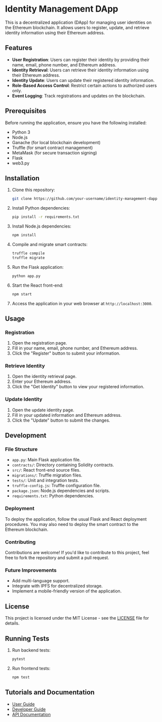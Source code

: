 # Identity Management DApp

This is a decentralized application (DApp) for managing user identities on the Ethereum blockchain. It allows users to register, update, and retrieve identity information using their Ethereum address.

## Features

- **User Registration**: Users can register their identity by providing their name, email, phone number, and Ethereum address.
- **Identity Retrieval**: Users can retrieve their identity information using their Ethereum address.
- **Identity Update**: Users can update their registered identity information.
- **Role-Based Access Control**: Restrict certain actions to authorized users only.
- **Event Logging**: Track registrations and updates on the blockchain.

## Prerequisites

Before running the application, ensure you have the following installed:

- Python 3
- Node.js
- Ganache (for local blockchain development)
- Truffle (for smart contract management)
- MetaMask (for secure transaction signing)
- Flask
- web3.py

## Installation

1. Clone this repository:

    ```bash
    git clone https://github.com/your-username/identity-management-dapp.git
    ```

2. Install Python dependencies:

    ```bash
    pip install -r requirements.txt
    ```

3. Install Node.js dependencies:

    ```bash
    npm install
    ```

4. Compile and migrate smart contracts:

    ```bash
    truffle compile
    truffle migrate
    ```

5. Run the Flask application:

    ```bash
    python app.py
    ```

6. Start the React front-end:

    ```bash
    npm start
    ```

7. Access the application in your web browser at `http://localhost:3000`.

## Usage

### Registration

1. Open the registration page.
2. Fill in your name, email, phone number, and Ethereum address.
3. Click the "Register" button to submit your information.

### Retrieve Identity

1. Open the identity retrieval page.
2. Enter your Ethereum address.
3. Click the "Get Identity" button to view your registered information.

### Update Identity

1. Open the update identity page.
2. Fill in your updated information and Ethereum address.
3. Click the "Update" button to submit the changes.

## Development

### File Structure

- `app.py`: Main Flask application file.
- `contracts/`: Directory containing Solidity contracts.
- `src/`: React front-end source files.
- `migrations/`: Truffle migration files.
- `tests/`: Unit and integration tests.
- `truffle-config.js`: Truffle configuration file.
- `package.json`: Node.js dependencies and scripts.
- `requirements.txt`: Python dependencies.

### Deployment

To deploy the application, follow the usual Flask and React deployment procedures. You may also need to deploy the smart contract to the Ethereum blockchain.

### Contributing

Contributions are welcome! If you'd like to contribute to this project, feel free to fork the repository and submit a pull request.

### Future Improvements

- Add multi-language support.
- Integrate with IPFS for decentralized storage.
- Implement a mobile-friendly version of the application.

## License

This project is licensed under the MIT License - see the [LICENSE](LICENSE) file for details.

## Running Tests

1. Run backend tests:

    ```bash
    pytest
    ```

2. Run frontend tests:

    ```bash
    npm test
    ```

## Tutorials and Documentation

- [User Guide](docs/user-guide.md)
- [Developer Guide](docs/developer-guide.md)
- [API Documentation](docs/api.md)


